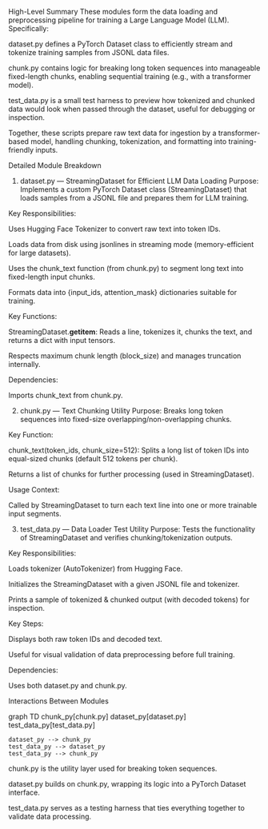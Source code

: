 High-Level Summary
These modules form the data loading and preprocessing pipeline for training a Large Language Model (LLM). Specifically:

dataset.py defines a PyTorch Dataset class to efficiently stream and tokenize training samples from JSONL data files.

chunk.py contains logic for breaking long token sequences into manageable fixed-length chunks, enabling sequential training (e.g., with a transformer model).

test_data.py is a small test harness to preview how tokenized and chunked data would look when passed through the dataset, useful for debugging or inspection.

Together, these scripts prepare raw text data for ingestion by a transformer-based model, handling chunking, tokenization, and formatting into training-friendly inputs.


Detailed Module Breakdown
1. dataset.py — StreamingDataset for Efficient LLM Data Loading
Purpose: Implements a custom PyTorch Dataset class (StreamingDataset) that loads samples from a JSONL file and prepares them for LLM training.

Key Responsibilities:

Uses Hugging Face Tokenizer to convert raw text into token IDs.

Loads data from disk using jsonlines in streaming mode (memory-efficient for large datasets).

Uses the chunk_text function (from chunk.py) to segment long text into fixed-length input chunks.

Formats data into {input_ids, attention_mask} dictionaries suitable for training.

Key Functions:

StreamingDataset.__getitem__: Reads a line, tokenizes it, chunks the text, and returns a dict with input tensors.

Respects maximum chunk length (block_size) and manages truncation internally.

Dependencies:

Imports chunk_text from chunk.py.

2. chunk.py — Text Chunking Utility
Purpose: Breaks long token sequences into fixed-size overlapping/non-overlapping chunks.

Key Function:

chunk_text(token_ids, chunk_size=512): Splits a long list of token IDs into equal-sized chunks (default 512 tokens per chunk).

Returns a list of chunks for further processing (used in StreamingDataset).

Usage Context:

Called by StreamingDataset to turn each text line into one or more trainable input segments.

3. test_data.py — Data Loader Test Utility
Purpose: Tests the functionality of StreamingDataset and verifies chunking/tokenization outputs.

Key Responsibilities:

Loads tokenizer (AutoTokenizer) from Hugging Face.

Initializes the StreamingDataset with a given JSONL file and tokenizer.

Prints a sample of tokenized & chunked output (with decoded tokens) for inspection.

Key Steps:

Displays both raw token IDs and decoded text.

Useful for visual validation of data preprocessing before full training.

Dependencies:

Uses both dataset.py and chunk.py.


Interactions Between Modules

graph TD
    chunk_py[chunk.py]
    dataset_py[dataset.py]
    test_data_py[test_data.py]

    dataset_py --> chunk_py
    test_data_py --> dataset_py
    test_data_py --> chunk_py
chunk.py is the utility layer used for breaking token sequences.

dataset.py builds on chunk.py, wrapping its logic into a PyTorch Dataset interface.

test_data.py serves as a testing harness that ties everything together to validate data processing.